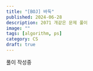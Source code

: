 ```yaml
---
title: "[BOJ] 바둑"
published: 2024-06-28
description: 2071 개같은 문제 풀이
image: ""
tags: [algorithm, ps]
category: CS
draft: true
---
```


풀이 작성중

